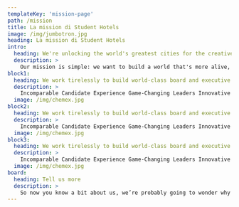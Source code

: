 ```yaml
---
templateKey: 'mission-page'
path: /mission
title: La mission di Student Hotels
image: /img/jumbotron.jpg
heading: La mission di Student Hotels
intro:
  heading: We're unlocking the world's greatest cities for the creative and ambitious
  description: >
    Our mission is simple: we want to build a world that's more alive, more together and more collaborative. Our buildings are so much more than just bricks and mortar: they redefine the way people choose to live, work and play by providing unique and collaborative environments that unlock inspiration and make every single day extraordinary. We create places where you can meet new people, try new things, and learn something new every day.
block1:
  heading: We work tirelessly to build world-class board and executive leadership teams for companies around the globe
  description: >
    Incomparable Candidate Experience Game-Changing Leaders Innovative and Flexible Your Brand Ambassadors Partners With A Shared Goal
  image: /img/chemex.jpg
block2:
  heading: We work tirelessly to build world-class board and executive leadership teams for companies around the globe
  description: >
    Incomparable Candidate Experience Game-Changing Leaders Innovative and Flexible Your Brand Ambassadors Partners With A Shared Goal
  image: /img/chemex.jpg
block3:
  heading: We work tirelessly to build world-class board and executive leadership teams for companies around the globe
  description: >
    Incomparable Candidate Experience Game-Changing Leaders Innovative and Flexible Your Brand Ambassadors Partners With A Shared Goal
  image: /img/chemex.jpg
board:
  heading: Tell us more
  description: >
    So now you know a bit about us, we’re probably going to wonder why we haven’t spoken to you before; we’d love to see you. We may be knee-deep in finding the team to build a new life-changing app or plotting our clients’ plan of global domination, but feel free to pop by the office anytime and say hello. And if you can’t contain yourself until then, give us a call, or an email and let it all out. It’s going to be amazing.
---
```

